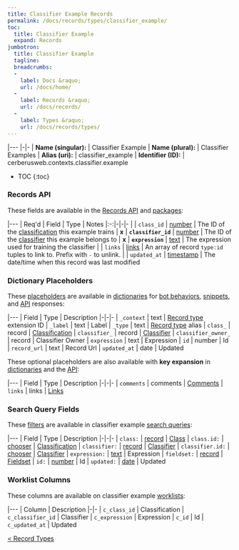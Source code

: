 ```yaml
---
title: Classifier Example Records
permalink: /docs/records/types/classifier_example/
toc:
  title: Classifier Example
  expand: Records
jumbotron:
  title: Classifier Example
  tagline: 
  breadcrumbs:
  -
    label: Docs &raquo;
    url: /docs/home/
  -
    label: Records &raquo;
    url: /docs/records/
  -
    label: Types &raquo;
    url: /docs/records/types/
---
```


|---
|-|-
| **Name (singular):** | Classifier Example
| **Name (plural):** | Classifier Examples
| **Alias (uri):** | classifier_example
| **Identifier (ID):** | cerberusweb.contexts.classifier.example

* TOC
{:toc}

### Records API

These fields are available in the [Records API](/docs/api/endpoints/records/) and [packages](/docs/packages/):

|---
| Req'd | Field | Type | Notes
|:-:|-|-|-
|   | `class_id` | [number](/docs/records/fields/types/number/) | The ID of the [classification](/docs/records/types/classifier_class/) this example trains 
| **x** | **`classifier_id`** | [number](/docs/records/fields/types/number/) | The ID of the [classifier](/docs/records/types/classifier/) this example belongs to 
| **x** | **`expression`** | [text](/docs/records/fields/types/text/) | The expression used for training the classifier 
|   | `links` | [links](/docs/records/fields/types/links/) | An array of record `type:id` tuples to link to. Prefix with `-` to unlink. 
|   | `updated_at` | [timestamp](/docs/records/fields/types/timestamp/) | The date/time when this record was last modified 

### Dictionary Placeholders

These [placeholders](/docs/bots/scripting/placeholders/) are available in [dictionaries](/docs/bots/behaviors/dictionaries/) for [bot behaviors](/docs/bots/behaviors/), [snippets](/docs/snippets/), and [API](/docs/api/) responses:

|---
| Field | Type | Description
|-|-|-
| `_context` | text | [Record type](/docs/records/types/) extension ID
| `_label` | text | Label
| `_type` | text | [Record type](/docs/records/types/) alias
| `class_` | record | [Classification](/docs/records/types/classifier_class/)
| `classifier_` | record | [Classifier](/docs/records/types/classifier/)
| `classifier_owner_` | record | Classifier Owner
| `expression` | text | Expression
| `id` | number | Id
| `record_url` | text | Record Url
| `updated_at` | date | Updated

These optional placeholders are also available with **key expansion** in [dictionaries](/docs/bots/behaviors/dictionaries/key-expansion/) and the [API](/docs/api/responses/#expanding-keys-in-api-requests):

|---
| Field | Type | Description
|-|-|-
| `comments` | comments | [Comments](/docs/bots/behaviors/dictionaries/key-expansion/#comments)
| `links` | links | [Links](/docs/bots/behaviors/dictionaries/key-expansion/#links)
	
### Search Query Fields

These [filters](/docs/search/#filters) are available in classifier example [search queries](/docs/search/):

|---
| Field | Type | Description
|-|-|-
| `class:` | [record](/docs/search/#deep-search) | [Class](/docs/records/types/classifier_class/)
| `class.id:` | [chooser](/docs/search/filters/choosers/) | [Classification](/docs/records/types/classifier_class/)
| `classifier:` | [record](/docs/search/#deep-search) | [Classifier](/docs/records/types/classifier/)
| `classifier.id:` | [chooser](/docs/search/filters/choosers/) | [Classifier](/docs/records/types/classifier/)
| `expression:` | [text](/docs/search/filters/text/) | Expression
| `fieldset:` | [record](/docs/search/#deep-search) | [Fieldset](/docs/records/types/custom_fieldset/)
| `id:` | [number](/docs/search/filters/numbers/) | Id
| `updated:` | [date](/docs/search/filters/dates/) | Updated
	
### Worklist Columns

These columns are available on classifier example [worklists](/docs/worklists/):

|---
| Column | Description
|-|-
| `c_class_id` | Classification
| `c_classifier_id` | Classifier
| `c_expression` | Expression
| `c_id` | Id
| `c_updated_at` | Updated

<div class="section-nav">
	<div class="left">
		<a href="/docs/records/types/" class="prev">&lt; Record Types</a>
	</div>
	<div class="right align-right">
	</div>
</div>
<div class="clear"></div>